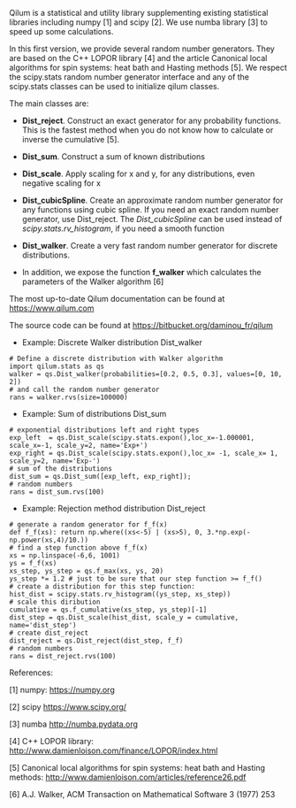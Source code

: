 Qilum is a statistical and utility library supplementing existing statistical libraries 
including numpy [1] and scipy [2]. 
We use numba library [3] to speed up some calculations.

In this first version, we provide several random number generators. They are based on the 
C++ LOPOR library [4] 
and the article Canonical local algorithms for spin systems: heat bath 
and Hasting methods [5].
We respect the scipy.stats random number generator interface and any of the scipy.stats classes can be used to initialize qilum classes. 

The main classes are:
 
* **Dist_reject**. Construct an exact generator for any probability functions. This is the fastest method when you do not know how to calculate or inverse the cumulative [5].

* **Dist_sum**. Construct a sum of known distributions  

* **Dist_scale**. Apply scaling for x and y, for any distributions, even negative scaling for x 

* **Dist_cubicSpline**. Create an approximate random number generator for any functions using cubic spline. If you need an exact random number generator, use Dist_reject. The *Dist_cubicSpline* can be used instead of *scipy.stats.rv_histogram*, if you need a smooth function

* **Dist_walker**. Create a very fast random number generator for discrete distributions.  

* In addition, we expose the function **f_walker** which calculates the parameters of the Walker algorithm [6]

The most up-to-date Qilum documentation can be found at https://www.qilum.com

The source code can be found at https://bitbucket.org/daminou_fr/qilum


* Example: Discrete Walker distribution Dist_walker

~~~~
# Define a discrete distribution with Walker algorithm 
import qilum.stats as qs
walker = qs.Dist_walker(probabilities=[0.2, 0.5, 0.3], values=[0, 10, 2])
# and call the random number generator
rans = walker.rvs(size=100000)
~~~~

* Example: Sum of distributions Dist_sum

~~~~
# exponential distributions left and right types
exp_left  = qs.Dist_scale(scipy.stats.expon(),loc_x=-1.000001, scale_x=-1, scale_y=2, name='Exp+')
exp_right = qs.Dist_scale(scipy.stats.expon(),loc_x= -1, scale_x= 1, scale_y=2, name='Exp-')
# sum of the distributions
dist_sum = qs.Dist_sum([exp_left, exp_right]); 
# random numbers
rans = dist_sum.rvs(100)
~~~~

* Example: Rejection method distribution Dist_reject

~~~~
# generate a random generator for f_f(x)     
def f_f(xs): return np.where((xs<-5) | (xs>5), 0, 3.*np.exp(-np.power(xs,4)/10.))
# find a step function above f_f(x)
xs = np.linspace(-6,6, 1001)
ys = f_f(xs)
xs_step, ys_step = qs.f_max(xs, ys, 20)    
ys_step *= 1.2 # just to be sure that our step function >= f_f() 
# create a distribution for this step function:
hist_dist = scipy.stats.rv_histogram((ys_step, xs_step))
# scale this diribution
cumulative = qs.f_cumulative(xs_step, ys_step)[-1]
dist_step = qs.Dist_scale(hist_dist, scale_y = cumulative, name='dist_step')
# create dist_reject 
dist_reject = qs.Dist_reject(dist_step, f_f)
# random numbers
rans = dist_reject.rvs(100)
~~~~


References:

[1] numpy:  https://numpy.org

[2] scipy https://www.scipy.org/

[3] numba http://numba.pydata.org

[4] C++ LOPOR library: http://www.damienloison.com/finance/LOPOR/index.html 

[5] Canonical local algorithms for spin systems: heat bath 
and Hasting methods: http://www.damienloison.com/articles/reference26.pdf

[6] A.J. Walker, ACM Transaction on Mathematical Software 3 (1977) 253

